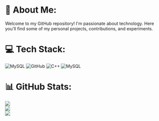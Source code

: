 # 💫 About Me:
Welcome to my GitHub repository! I'm passionate about technology. Here you'll find some of my personal projects, contributions, and experiments.


# 💻 Tech Stack:
![MySQL](https://img.shields.io/badge/mysql-4479A1.svg?style=plastic&logo=mysql&logoColor=white) ![GitHub](https://img.shields.io/badge/github-%23121011.svg?style=plastic&logo=github&logoColor=white) ![C++](https://img.shields.io/badge/c++-%2300599C.svg?style=plastic&logo=c%2B%2B&logoColor=white) ![MySQL](https://img.shields.io/badge/mysql-4479A1.svg?style=plastic&logo=mysql&logoColor=white)
# 📊 GitHub Stats:
![](https://github-readme-stats.vercel.app/api?username=Thiagox789&theme=calm_pink&hide_border=false&include_all_commits=true&count_private=false)<br/>
![](https://github-readme-streak-stats.herokuapp.com/?user=Thiagox789&theme=calm_pink&hide_border=false)<br/>
![](https://github-readme-stats.vercel.app/api/top-langs/?username=Thiagox789&theme=calm_pink&hide_border=false&include_all_commits=true&count_private=false&layout=compact)

<!-- Proudly created with GPRM ( https://gprm.itsvg.in ) -->
